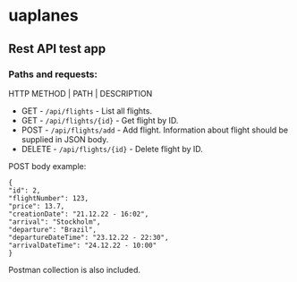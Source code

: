 # uaplanes 

## Rest API test app

### Paths and requests:
HTTP METHOD  |  PATH  |  DESCRIPTION
* GET - `/api/flights` - List all flights.
* GET - `/api/flights/{id}` - Get flight by ID.
* POST - `/api/flights/add` - Add flight. Information about flight should be supplied in JSON body. 
* DELETE - `/api/flights/{id}` - Delete flight by ID.


POST body example:
```
{
"id": 2,
"flightNumber": 123,
"price": 13.7,
"creationDate": "21.12.22 - 16:02",
"arrival": "Stockholm",
"departure": "Brazil",
"departureDateTime": "23.12.22 - 22:30",
"arrivalDateTime": "24.12.22 - 10:00"
}
```

Postman collection is also included.